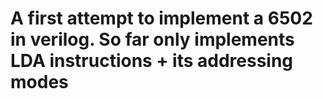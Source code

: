 # A first attempt to implement a 6502 in verilog. So far only implements LDA instructions + its addressing modes
